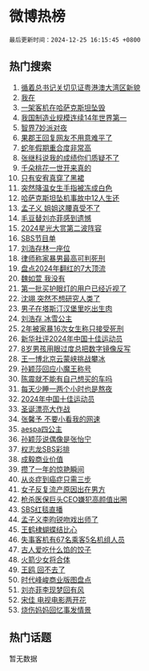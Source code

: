 # 微博热榜

`最后更新时间：2024-12-25 16:15:45 +0800`

## 热门搜索

1. [循着总书记关切见证粤港澳大湾区新貌](https://m.weibo.cn/search?containerid=100103type%3D1%26t%3D10%26q%3D%23%E5%BE%AA%E7%9D%80%E6%80%BB%E4%B9%A6%E8%AE%B0%E5%85%B3%E5%88%87%E8%A7%81%E8%AF%81%E7%B2%A4%E6%B8%AF%E6%BE%B3%E5%A4%A7%E6%B9%BE%E5%8C%BA%E6%96%B0%E8%B2%8C%23&stream_entry_id=51&isnewpage=1&extparam=seat%3D1%26cate%3D10103%26pos%3D0%26filter_type%3Drealtimehot%26stream_entry_id%3D51%26c_type%3D51%26dgr%3D0%26q%3D%2523%25E5%25BE%25AA%25E7%259D%2580%25E6%2580%25BB%25E4%25B9%25A6%25E8%25AE%25B0%25E5%2585%25B3%25E5%2588%2587%25E8%25A7%2581%25E8%25AF%2581%25E7%25B2%25A4%25E6%25B8%25AF%25E6%25BE%25B3%25E5%25A4%25A7%25E6%25B9%25BE%25E5%258C%25BA%25E6%2596%25B0%25E8%25B2%258C%2523%26display_time%3D1735114544%26pre_seqid%3D17351145441250130460212)
1. [我在](https://m.weibo.cn/search?containerid=100103type%3D1%26t%3D10%26q%3D%E6%88%91%E5%9C%A8&stream_entry_id=31&isnewpage=1&extparam=seat%3D1%26cate%3D5001%26lcate%3D5001%26stream_entry_id%3D31%26q%3D%25E6%2588%2591%25E5%259C%25A8%26dgr%3D0%26realpos%3D1%26filter_type%3Drealtimehot%26pos%3D0%26c_type%3D31%26band_rank%3D1%26flag%3D16%26display_time%3D1735114544%26pre_seqid%3D17351145441250130460212)
1. [一架客机在哈萨克斯坦坠毁](https://m.weibo.cn/search?containerid=100103type%3D1%26t%3D10%26q%3D%23%E4%B8%80%E6%9E%B6%E5%AE%A2%E6%9C%BA%E5%9C%A8%E5%93%88%E8%90%A8%E5%85%8B%E6%96%AF%E5%9D%A6%E5%9D%A0%E6%AF%81%23&stream_entry_id=31&isnewpage=1&extparam=seat%3D1%26cate%3D5001%26lcate%3D5001%26stream_entry_id%3D31%26q%3D%2523%25E4%25B8%2580%25E6%259E%25B6%25E5%25AE%25A2%25E6%259C%25BA%25E5%259C%25A8%25E5%2593%2588%25E8%2590%25A8%25E5%2585%258B%25E6%2596%25AF%25E5%259D%25A6%25E5%259D%25A0%25E6%25AF%2581%2523%26dgr%3D0%26realpos%3D2%26filter_type%3Drealtimehot%26pos%3D1%26c_type%3D31%26band_rank%3D2%26flag%3D1%26display_time%3D1735114544%26pre_seqid%3D17351145441250130460212)
1. [我国制造业规模连续14年世界第一](https://m.weibo.cn/search?containerid=100103type%3D1%26t%3D10%26q%3D%23%E6%88%91%E5%9B%BD%E5%88%B6%E9%80%A0%E4%B8%9A%E8%A7%84%E6%A8%A1%E8%BF%9E%E7%BB%AD14%E5%B9%B4%E4%B8%96%E7%95%8C%E7%AC%AC%E4%B8%80%23&stream_entry_id=31&isnewpage=1&extparam=seat%3D1%26cate%3D5001%26lcate%3D5001%26stream_entry_id%3D31%26q%3D%2523%25E6%2588%2591%25E5%259B%25BD%25E5%2588%25B6%25E9%2580%25A0%25E4%25B8%259A%25E8%25A7%2584%25E6%25A8%25A1%25E8%25BF%259E%25E7%25BB%25AD14%25E5%25B9%25B4%25E4%25B8%2596%25E7%2595%258C%25E7%25AC%25AC%25E4%25B8%2580%2523%26dgr%3D0%26realpos%3D3%26filter_type%3Drealtimehot%26pos%3D2%26c_type%3D31%26band_rank%3D3%26flag%3D0%26display_time%3D1735114544%26pre_seqid%3D17351145441250130460212)
1. [智界7妙派对夜](https://m.weibo.cn/search?containerid=100103type%3D1%26t%3D10%26q%3D%23%E6%99%BA%E7%95%8C7%E5%A6%99%E6%B4%BE%E5%AF%B9%E5%A4%9C%23&stream_entry_id=31&isnewpage=1&extparam=seat%3D1%26cate%3D5001%26is_ad_pos%3D1%26topic_ad%3D1%26stream_entry_id%3D31%26q%3D%2523%25E6%2599%25BA%25E7%2595%258C7%25E5%25A6%2599%25E6%25B4%25BE%25E5%25AF%25B9%25E5%25A4%259C%2523%26dgr%3D0%26adid%3D269957%26filter_type%3Drealtimehot%26lcate%3D5001%26c_type%3D31%26band_rank%3D4%26pos%3D3%26display_time%3D1735114544%26pre_seqid%3D17351145441250130460212)
1. [果郡王回复网友不用意难平了](https://m.weibo.cn/search?containerid=100103type%3D1%26t%3D10%26q%3D%E6%9E%9C%E9%83%A1%E7%8E%8B%E5%9B%9E%E5%A4%8D%E7%BD%91%E5%8F%8B%E4%B8%8D%E7%94%A8%E6%84%8F%E9%9A%BE%E5%B9%B3%E4%BA%86&stream_entry_id=31&isnewpage=1&extparam=seat%3D1%26cate%3D5001%26lcate%3D5001%26stream_entry_id%3D31%26q%3D%25E6%259E%259C%25E9%2583%25A1%25E7%258E%258B%25E5%259B%259E%25E5%25A4%258D%25E7%25BD%2591%25E5%258F%258B%25E4%25B8%258D%25E7%2594%25A8%25E6%2584%258F%25E9%259A%25BE%25E5%25B9%25B3%25E4%25BA%2586%26dgr%3D0%26realpos%3D4%26filter_type%3Drealtimehot%26pos%3D4%26c_type%3D31%26band_rank%3D4%26flag%3D1%26display_time%3D1735114544%26pre_seqid%3D17351145441250130460212)
1. [蛇年假期重合度非常高](https://m.weibo.cn/search?containerid=100103type%3D1%26t%3D10%26q%3D%23%E8%9B%87%E5%B9%B4%E5%81%87%E6%9C%9F%E9%87%8D%E5%90%88%E5%BA%A6%E9%9D%9E%E5%B8%B8%E9%AB%98%23&stream_entry_id=31&isnewpage=1&extparam=seat%3D1%26cate%3D5001%26lcate%3D5001%26stream_entry_id%3D31%26q%3D%2523%25E8%259B%2587%25E5%25B9%25B4%25E5%2581%2587%25E6%259C%259F%25E9%2587%258D%25E5%2590%2588%25E5%25BA%25A6%25E9%259D%259E%25E5%25B8%25B8%25E9%25AB%2598%2523%26dgr%3D0%26realpos%3D5%26filter_type%3Drealtimehot%26pos%3D5%26c_type%3D31%26band_rank%3D5%26flag%3D2%26display_time%3D1735114544%26pre_seqid%3D17351145441250130460212)
1. [张继科说我的成绩你们质疑不了](https://m.weibo.cn/search?containerid=100103type%3D1%26t%3D10%26q%3D%E5%BC%A0%E7%BB%A7%E7%A7%91%E8%AF%B4%E6%88%91%E7%9A%84%E6%88%90%E7%BB%A9%E4%BD%A0%E4%BB%AC%E8%B4%A8%E7%96%91%E4%B8%8D%E4%BA%86&stream_entry_id=31&isnewpage=1&extparam=seat%3D1%26cate%3D5001%26lcate%3D5001%26stream_entry_id%3D31%26q%3D%25E5%25BC%25A0%25E7%25BB%25A7%25E7%25A7%2591%25E8%25AF%25B4%25E6%2588%2591%25E7%259A%2584%25E6%2588%2590%25E7%25BB%25A9%25E4%25BD%25A0%25E4%25BB%25AC%25E8%25B4%25A8%25E7%2596%2591%25E4%25B8%258D%25E4%25BA%2586%26dgr%3D0%26realpos%3D6%26filter_type%3Drealtimehot%26pos%3D6%26c_type%3D31%26band_rank%3D6%26flag%3D2%26display_time%3D1735114544%26pre_seqid%3D17351145441250130460212)
1. [千朵桃花一世开来真的](https://m.weibo.cn/search?containerid=100103type%3D1%26t%3D10%26q%3D%23%E5%8D%83%E6%9C%B5%E6%A1%83%E8%8A%B1%E4%B8%80%E4%B8%96%E5%BC%80%E6%9D%A5%E7%9C%9F%E7%9A%84%23&stream_entry_id=31&isnewpage=1&extparam=seat%3D1%26cate%3D5001%26is_ad_pos%3D1%26stream_entry_id%3D31%26q%3D%2523%25E5%258D%2583%25E6%259C%25B5%25E6%25A1%2583%25E8%258A%25B1%25E4%25B8%2580%25E4%25B8%2596%25E5%25BC%2580%25E6%259D%25A5%25E7%259C%259F%25E7%259A%2584%2523%26dgr%3D0%26adid%3D269932%26filter_type%3Drealtimehot%26pos%3D7%26c_type%3D31%26band_rank%3D7%26lcate%3D5001%26display_time%3D1735114544%26pre_seqid%3D17351145441250130460212)
1. [只有安宥真穿了黑裙](https://m.weibo.cn/search?containerid=100103type%3D1%26t%3D10%26q%3D%23%E5%8F%AA%E6%9C%89%E5%AE%89%E5%AE%A5%E7%9C%9F%E7%A9%BF%E4%BA%86%E9%BB%91%E8%A3%99%23&stream_entry_id=31&isnewpage=1&extparam=seat%3D1%26cate%3D5001%26lcate%3D5001%26stream_entry_id%3D31%26q%3D%2523%25E5%258F%25AA%25E6%259C%2589%25E5%25AE%2589%25E5%25AE%25A5%25E7%259C%259F%25E7%25A9%25BF%25E4%25BA%2586%25E9%25BB%2591%25E8%25A3%2599%2523%26dgr%3D0%26realpos%3D7%26filter_type%3Drealtimehot%26pos%3D8%26c_type%3D31%26band_rank%3D7%26flag%3D1%26display_time%3D1735114544%26pre_seqid%3D17351145441250130460212)
1. [突然降温女生手指被冻成白色](https://m.weibo.cn/search?containerid=100103type%3D1%26t%3D10%26q%3D%23%E7%AA%81%E7%84%B6%E9%99%8D%E6%B8%A9%E5%A5%B3%E7%94%9F%E6%89%8B%E6%8C%87%E8%A2%AB%E5%86%BB%E6%88%90%E7%99%BD%E8%89%B2%23&stream_entry_id=31&isnewpage=1&extparam=seat%3D1%26cate%3D5001%26lcate%3D5001%26stream_entry_id%3D31%26q%3D%2523%25E7%25AA%2581%25E7%2584%25B6%25E9%2599%258D%25E6%25B8%25A9%25E5%25A5%25B3%25E7%2594%259F%25E6%2589%258B%25E6%258C%2587%25E8%25A2%25AB%25E5%2586%25BB%25E6%2588%2590%25E7%2599%25BD%25E8%2589%25B2%2523%26dgr%3D0%26realpos%3D8%26filter_type%3Drealtimehot%26pos%3D9%26c_type%3D31%26band_rank%3D8%26flag%3D0%26display_time%3D1735114544%26pre_seqid%3D17351145441250130460212)
1. [哈萨克斯坦坠机事故中12人生还](https://m.weibo.cn/search?containerid=100103type%3D1%26t%3D10%26q%3D%23%E5%93%88%E8%90%A8%E5%85%8B%E6%96%AF%E5%9D%A6%E5%9D%A0%E6%9C%BA%E4%BA%8B%E6%95%85%E4%B8%AD12%E4%BA%BA%E7%94%9F%E8%BF%98%23&stream_entry_id=31&isnewpage=1&extparam=seat%3D1%26cate%3D5001%26lcate%3D5001%26stream_entry_id%3D31%26q%3D%2523%25E5%2593%2588%25E8%2590%25A8%25E5%2585%258B%25E6%2596%25AF%25E5%259D%25A6%25E5%259D%25A0%25E6%259C%25BA%25E4%25BA%258B%25E6%2595%2585%25E4%25B8%25AD12%25E4%25BA%25BA%25E7%2594%259F%25E8%25BF%2598%2523%26dgr%3D0%26realpos%3D9%26filter_type%3Drealtimehot%26pos%3D10%26c_type%3D31%26band_rank%3D9%26flag%3D1%26display_time%3D1735114544%26pre_seqid%3D17351145441250130460212)
1. [孟子义 姐姐这腰真受不了](https://m.weibo.cn/search?containerid=100103type%3D1%26t%3D10%26q%3D%E5%AD%9F%E5%AD%90%E4%B9%89+%E5%A7%90%E5%A7%90%E8%BF%99%E8%85%B0%E7%9C%9F%E5%8F%97%E4%B8%8D%E4%BA%86&stream_entry_id=31&isnewpage=1&extparam=seat%3D1%26cate%3D5001%26lcate%3D5001%26stream_entry_id%3D31%26q%3D%25E5%25AD%259F%25E5%25AD%2590%25E4%25B9%2589%2520%25E5%25A7%2590%25E5%25A7%2590%25E8%25BF%2599%25E8%2585%25B0%25E7%259C%259F%25E5%258F%2597%25E4%25B8%258D%25E4%25BA%2586%26dgr%3D0%26realpos%3D10%26filter_type%3Drealtimehot%26pos%3D11%26c_type%3D31%26band_rank%3D10%26flag%3D0%26display_time%3D1735114544%26pre_seqid%3D17351145441250130460212)
1. [毛豆替刘亦菲感到遗憾](https://m.weibo.cn/search?containerid=100103type%3D1%26t%3D10%26q%3D%E6%AF%9B%E8%B1%86%E6%9B%BF%E5%88%98%E4%BA%A6%E8%8F%B2%E6%84%9F%E5%88%B0%E9%81%97%E6%86%BE&stream_entry_id=31&isnewpage=1&extparam=seat%3D1%26cate%3D5001%26lcate%3D5001%26stream_entry_id%3D31%26q%3D%25E6%25AF%259B%25E8%25B1%2586%25E6%259B%25BF%25E5%2588%2598%25E4%25BA%25A6%25E8%258F%25B2%25E6%2584%259F%25E5%2588%25B0%25E9%2581%2597%25E6%2586%25BE%26dgr%3D0%26realpos%3D11%26filter_type%3Drealtimehot%26pos%3D12%26c_type%3D31%26band_rank%3D11%26flag%3D1%26display_time%3D1735114544%26pre_seqid%3D17351145441250130460212)
1. [2024星光大赏第二波阵容](https://m.weibo.cn/search?containerid=100103type%3D1%26t%3D10%26q%3D%232024%E6%98%9F%E5%85%89%E5%A4%A7%E8%B5%8F%E7%AC%AC%E4%BA%8C%E6%B3%A2%E9%98%B5%E5%AE%B9%23&stream_entry_id=31&isnewpage=1&extparam=seat%3D1%26cate%3D5001%26lcate%3D5001%26stream_entry_id%3D31%26q%3D%25232024%25E6%2598%259F%25E5%2585%2589%25E5%25A4%25A7%25E8%25B5%258F%25E7%25AC%25AC%25E4%25BA%258C%25E6%25B3%25A2%25E9%2598%25B5%25E5%25AE%25B9%2523%26dgr%3D0%26realpos%3D12%26filter_type%3Drealtimehot%26pos%3D13%26c_type%3D31%26band_rank%3D12%26flag%3D1%26display_time%3D1735114544%26pre_seqid%3D17351145441250130460212)
1. [SBS节目单](https://m.weibo.cn/search?containerid=100103type%3D1%26t%3D10%26q%3DSBS%E8%8A%82%E7%9B%AE%E5%8D%95&stream_entry_id=31&isnewpage=1&extparam=seat%3D1%26cate%3D5001%26lcate%3D5001%26stream_entry_id%3D31%26q%3DSBS%25E8%258A%2582%25E7%259B%25AE%25E5%258D%2595%26dgr%3D0%26realpos%3D13%26filter_type%3Drealtimehot%26pos%3D14%26c_type%3D31%26band_rank%3D13%26flag%3D1%26display_time%3D1735114544%26pre_seqid%3D17351145441250130460212)
1. [刘浩存林一座位](https://m.weibo.cn/search?containerid=100103type%3D1%26t%3D10%26q%3D%23%E5%88%98%E6%B5%A9%E5%AD%98%E6%9E%97%E4%B8%80%E5%BA%A7%E4%BD%8D%23&stream_entry_id=31&isnewpage=1&extparam=seat%3D1%26cate%3D5001%26lcate%3D5001%26stream_entry_id%3D31%26q%3D%2523%25E5%2588%2598%25E6%25B5%25A9%25E5%25AD%2598%25E6%259E%2597%25E4%25B8%2580%25E5%25BA%25A7%25E4%25BD%258D%2523%26dgr%3D0%26realpos%3D14%26filter_type%3Drealtimehot%26pos%3D15%26c_type%3D31%26band_rank%3D14%26flag%3D1%26display_time%3D1735114544%26pre_seqid%3D17351145441250130460212)
1. [律师称家暴男最高可判死刑](https://m.weibo.cn/search?containerid=100103type%3D1%26t%3D10%26q%3D%23%E5%BE%8B%E5%B8%88%E7%A7%B0%E5%AE%B6%E6%9A%B4%E7%94%B7%E6%9C%80%E9%AB%98%E5%8F%AF%E5%88%A4%E6%AD%BB%E5%88%91%23&stream_entry_id=31&isnewpage=1&extparam=seat%3D1%26cate%3D5001%26lcate%3D5001%26stream_entry_id%3D31%26q%3D%2523%25E5%25BE%258B%25E5%25B8%2588%25E7%25A7%25B0%25E5%25AE%25B6%25E6%259A%25B4%25E7%2594%25B7%25E6%259C%2580%25E9%25AB%2598%25E5%258F%25AF%25E5%2588%25A4%25E6%25AD%25BB%25E5%2588%2591%2523%26dgr%3D0%26realpos%3D15%26filter_type%3Drealtimehot%26pos%3D16%26c_type%3D31%26band_rank%3D15%26flag%3D1%26display_time%3D1735114544%26pre_seqid%3D17351145441250130460212)
1. [盘点2024年翻红的7大顶流](https://m.weibo.cn/search?containerid=100103type%3D1%26t%3D10%26q%3D%23%E7%9B%98%E7%82%B92024%E5%B9%B4%E7%BF%BB%E7%BA%A2%E7%9A%847%E5%A4%A7%E9%A1%B6%E6%B5%81%23&stream_entry_id=31&isnewpage=1&extparam=seat%3D1%26cate%3D5001%26lcate%3D5001%26stream_entry_id%3D31%26q%3D%2523%25E7%259B%2598%25E7%2582%25B92024%25E5%25B9%25B4%25E7%25BF%25BB%25E7%25BA%25A2%25E7%259A%25847%25E5%25A4%25A7%25E9%25A1%25B6%25E6%25B5%2581%2523%26dgr%3D0%26realpos%3D16%26filter_type%3Drealtimehot%26pos%3D17%26c_type%3D31%26band_rank%3D16%26flag%3D1%26display_time%3D1735114544%26pre_seqid%3D17351145441250130460212)
1. [魏如萱 我没有](https://m.weibo.cn/search?containerid=100103type%3D1%26t%3D10%26q%3D%E9%AD%8F%E5%A6%82%E8%90%B1+%E6%88%91%E6%B2%A1%E6%9C%89&stream_entry_id=31&isnewpage=1&extparam=seat%3D1%26cate%3D5001%26lcate%3D5001%26stream_entry_id%3D31%26q%3D%25E9%25AD%258F%25E5%25A6%2582%25E8%2590%25B1%2520%25E6%2588%2591%25E6%25B2%25A1%25E6%259C%2589%26dgr%3D0%26realpos%3D17%26filter_type%3Drealtimehot%26pos%3D18%26c_type%3D31%26band_rank%3D17%26flag%3D1%26display_time%3D1735114544%26pre_seqid%3D17351145441250130460212)
1. [第一批买护眼灯的用户已经近视了](https://m.weibo.cn/search?containerid=100103type%3D1%26t%3D10%26q%3D%23%E7%AC%AC%E4%B8%80%E6%89%B9%E4%B9%B0%E6%8A%A4%E7%9C%BC%E7%81%AF%E7%9A%84%E7%94%A8%E6%88%B7%E5%B7%B2%E7%BB%8F%E8%BF%91%E8%A7%86%E4%BA%86%23&stream_entry_id=31&isnewpage=1&extparam=seat%3D1%26cate%3D5001%26lcate%3D5001%26stream_entry_id%3D31%26q%3D%2523%25E7%25AC%25AC%25E4%25B8%2580%25E6%2589%25B9%25E4%25B9%25B0%25E6%258A%25A4%25E7%259C%25BC%25E7%2581%25AF%25E7%259A%2584%25E7%2594%25A8%25E6%2588%25B7%25E5%25B7%25B2%25E7%25BB%258F%25E8%25BF%2591%25E8%25A7%2586%25E4%25BA%2586%2523%26dgr%3D0%26realpos%3D18%26filter_type%3Drealtimehot%26pos%3D19%26c_type%3D31%26band_rank%3D18%26flag%3D1%26display_time%3D1735114544%26pre_seqid%3D17351145441250130460212)
1. [沈翊 突然不想研究人类了](https://m.weibo.cn/search?containerid=100103type%3D1%26t%3D10%26q%3D%E6%B2%88%E7%BF%8A+%E7%AA%81%E7%84%B6%E4%B8%8D%E6%83%B3%E7%A0%94%E7%A9%B6%E4%BA%BA%E7%B1%BB%E4%BA%86&stream_entry_id=31&isnewpage=1&extparam=seat%3D1%26cate%3D5001%26lcate%3D5001%26stream_entry_id%3D31%26q%3D%25E6%25B2%2588%25E7%25BF%258A%2520%25E7%25AA%2581%25E7%2584%25B6%25E4%25B8%258D%25E6%2583%25B3%25E7%25A0%2594%25E7%25A9%25B6%25E4%25BA%25BA%25E7%25B1%25BB%25E4%25BA%2586%26dgr%3D0%26realpos%3D19%26filter_type%3Drealtimehot%26pos%3D20%26c_type%3D31%26band_rank%3D19%26flag%3D1%26display_time%3D1735114544%26pre_seqid%3D17351145441250130460212)
1. [男子在塔斯汀汉堡里吃出生肉](https://m.weibo.cn/search?containerid=100103type%3D1%26t%3D10%26q%3D%23%E7%94%B7%E5%AD%90%E5%9C%A8%E5%A1%94%E6%96%AF%E6%B1%80%E6%B1%89%E5%A0%A1%E9%87%8C%E5%90%83%E5%87%BA%E7%94%9F%E8%82%89%23&stream_entry_id=31&isnewpage=1&extparam=seat%3D1%26cate%3D5001%26lcate%3D5001%26stream_entry_id%3D31%26q%3D%2523%25E7%2594%25B7%25E5%25AD%2590%25E5%259C%25A8%25E5%25A1%2594%25E6%2596%25AF%25E6%25B1%2580%25E6%25B1%2589%25E5%25A0%25A1%25E9%2587%258C%25E5%2590%2583%25E5%2587%25BA%25E7%2594%259F%25E8%2582%2589%2523%26dgr%3D0%26realpos%3D20%26filter_type%3Drealtimehot%26pos%3D21%26c_type%3D31%26band_rank%3D20%26flag%3D1%26display_time%3D1735114544%26pre_seqid%3D17351145441250130460212)
1. [刘浩存 冰雪公主](https://m.weibo.cn/search?containerid=100103type%3D1%26t%3D10%26q%3D%E5%88%98%E6%B5%A9%E5%AD%98+%E5%86%B0%E9%9B%AA%E5%85%AC%E4%B8%BB&stream_entry_id=31&isnewpage=1&extparam=seat%3D1%26cate%3D5001%26lcate%3D5001%26stream_entry_id%3D31%26q%3D%25E5%2588%2598%25E6%25B5%25A9%25E5%25AD%2598%2520%25E5%2586%25B0%25E9%259B%25AA%25E5%2585%25AC%25E4%25B8%25BB%26dgr%3D0%26realpos%3D21%26filter_type%3Drealtimehot%26pos%3D22%26c_type%3D31%26band_rank%3D21%26flag%3D0%26display_time%3D1735114544%26pre_seqid%3D17351145441250130460212)
1. [2年被家暴16次女生称只接受死刑](https://m.weibo.cn/search?containerid=100103type%3D1%26t%3D10%26q%3D%232%E5%B9%B4%E8%A2%AB%E5%AE%B6%E6%9A%B416%E6%AC%A1%E5%A5%B3%E7%94%9F%E7%A7%B0%E5%8F%AA%E6%8E%A5%E5%8F%97%E6%AD%BB%E5%88%91%23&stream_entry_id=31&isnewpage=1&extparam=seat%3D1%26cate%3D5001%26lcate%3D5001%26stream_entry_id%3D31%26q%3D%25232%25E5%25B9%25B4%25E8%25A2%25AB%25E5%25AE%25B6%25E6%259A%25B416%25E6%25AC%25A1%25E5%25A5%25B3%25E7%2594%259F%25E7%25A7%25B0%25E5%258F%25AA%25E6%258E%25A5%25E5%258F%2597%25E6%25AD%25BB%25E5%2588%2591%2523%26dgr%3D0%26realpos%3D22%26filter_type%3Drealtimehot%26pos%3D23%26c_type%3D31%26band_rank%3D22%26flag%3D0%26display_time%3D1735114544%26pre_seqid%3D17351145441250130460212)
1. [新华社评2024年中国十佳运动员](https://m.weibo.cn/search?containerid=100103type%3D1%26t%3D10%26q%3D%23%E6%96%B0%E5%8D%8E%E7%A4%BE%E8%AF%842024%E5%B9%B4%E4%B8%AD%E5%9B%BD%E5%8D%81%E4%BD%B3%E8%BF%90%E5%8A%A8%E5%91%98%23&stream_entry_id=31&isnewpage=1&extparam=seat%3D1%26cate%3D5001%26lcate%3D5001%26stream_entry_id%3D31%26q%3D%2523%25E6%2596%25B0%25E5%258D%258E%25E7%25A4%25BE%25E8%25AF%25842024%25E5%25B9%25B4%25E4%25B8%25AD%25E5%259B%25BD%25E5%258D%2581%25E4%25BD%25B3%25E8%25BF%2590%25E5%258A%25A8%25E5%2591%2598%2523%26dgr%3D0%26realpos%3D23%26filter_type%3Drealtimehot%26pos%3D24%26c_type%3D31%26band_rank%3D23%26flag%3D1%26display_time%3D1735114544%26pre_seqid%3D17351145441250130460212)
1. [8岁男孩用眼过度总把数字镜像反写](https://m.weibo.cn/search?containerid=100103type%3D1%26t%3D10%26q%3D%238%E5%B2%81%E7%94%B7%E5%AD%A9%E7%94%A8%E7%9C%BC%E8%BF%87%E5%BA%A6%E6%80%BB%E6%8A%8A%E6%95%B0%E5%AD%97%E9%95%9C%E5%83%8F%E5%8F%8D%E5%86%99%23&stream_entry_id=31&isnewpage=1&extparam=seat%3D1%26cate%3D5001%26lcate%3D5001%26stream_entry_id%3D31%26q%3D%25238%25E5%25B2%2581%25E7%2594%25B7%25E5%25AD%25A9%25E7%2594%25A8%25E7%259C%25BC%25E8%25BF%2587%25E5%25BA%25A6%25E6%2580%25BB%25E6%258A%258A%25E6%2595%25B0%25E5%25AD%2597%25E9%2595%259C%25E5%2583%258F%25E5%258F%258D%25E5%2586%2599%2523%26dgr%3D0%26realpos%3D24%26filter_type%3Drealtimehot%26pos%3D25%26c_type%3D31%26band_rank%3D24%26flag%3D0%26display_time%3D1735114544%26pre_seqid%3D17351145441250130460212)
1. [王一博北京云蒙峡挑战攀冰](https://m.weibo.cn/search?containerid=100103type%3D1%26t%3D10%26q%3D%23%E7%8E%8B%E4%B8%80%E5%8D%9A%E5%8C%97%E4%BA%AC%E4%BA%91%E8%92%99%E5%B3%A1%E6%8C%91%E6%88%98%E6%94%80%E5%86%B0%23&stream_entry_id=31&isnewpage=1&extparam=seat%3D1%26cate%3D5001%26lcate%3D5001%26stream_entry_id%3D31%26q%3D%2523%25E7%258E%258B%25E4%25B8%2580%25E5%258D%259A%25E5%258C%2597%25E4%25BA%25AC%25E4%25BA%2591%25E8%2592%2599%25E5%25B3%25A1%25E6%258C%2591%25E6%2588%2598%25E6%2594%2580%25E5%2586%25B0%2523%26dgr%3D0%26realpos%3D25%26filter_type%3Drealtimehot%26pos%3D26%26c_type%3D31%26band_rank%3D25%26flag%3D1%26display_time%3D1735114544%26pre_seqid%3D17351145441250130460212)
1. [孙颖莎回应小魔王称号](https://m.weibo.cn/search?containerid=100103type%3D1%26t%3D10%26q%3D%23%E5%AD%99%E9%A2%96%E8%8E%8E%E5%9B%9E%E5%BA%94%E5%B0%8F%E9%AD%94%E7%8E%8B%E7%A7%B0%E5%8F%B7%23&stream_entry_id=31&isnewpage=1&extparam=seat%3D1%26cate%3D5001%26lcate%3D5001%26stream_entry_id%3D31%26q%3D%2523%25E5%25AD%2599%25E9%25A2%2596%25E8%258E%258E%25E5%259B%259E%25E5%25BA%2594%25E5%25B0%258F%25E9%25AD%2594%25E7%258E%258B%25E7%25A7%25B0%25E5%258F%25B7%2523%26dgr%3D0%26realpos%3D26%26filter_type%3Drealtimehot%26pos%3D27%26c_type%3D31%26band_rank%3D26%26flag%3D1%26display_time%3D1735114544%26pre_seqid%3D17351145441250130460212)
1. [陈震就不能有自己想买的车吗](https://m.weibo.cn/search?containerid=100103type%3D1%26t%3D10%26q%3D%23%E9%99%88%E9%9C%87%E5%B0%B1%E4%B8%8D%E8%83%BD%E6%9C%89%E8%87%AA%E5%B7%B1%E6%83%B3%E4%B9%B0%E7%9A%84%E8%BD%A6%E5%90%97%23&stream_entry_id=31&isnewpage=1&extparam=seat%3D1%26cate%3D5001%26lcate%3D5001%26stream_entry_id%3D31%26q%3D%2523%25E9%2599%2588%25E9%259C%2587%25E5%25B0%25B1%25E4%25B8%258D%25E8%2583%25BD%25E6%259C%2589%25E8%2587%25AA%25E5%25B7%25B1%25E6%2583%25B3%25E4%25B9%25B0%25E7%259A%2584%25E8%25BD%25A6%25E5%2590%2597%2523%26dgr%3D0%26realpos%3D27%26adid%3D269935%26filter_type%3Drealtimehot%26pos%3D28%26c_type%3D31%26band_rank%3D27%26flag%3D0%26display_time%3D1735114544%26pre_seqid%3D17351145441250130460212)
1. [每天少睡一两个小时也是熬夜](https://m.weibo.cn/search?containerid=100103type%3D1%26t%3D10%26q%3D%23%E6%AF%8F%E5%A4%A9%E5%B0%91%E7%9D%A1%E4%B8%80%E4%B8%A4%E4%B8%AA%E5%B0%8F%E6%97%B6%E4%B9%9F%E6%98%AF%E7%86%AC%E5%A4%9C%23&stream_entry_id=31&isnewpage=1&extparam=seat%3D1%26cate%3D5001%26lcate%3D5001%26stream_entry_id%3D31%26q%3D%2523%25E6%25AF%258F%25E5%25A4%25A9%25E5%25B0%2591%25E7%259D%25A1%25E4%25B8%2580%25E4%25B8%25A4%25E4%25B8%25AA%25E5%25B0%258F%25E6%2597%25B6%25E4%25B9%259F%25E6%2598%25AF%25E7%2586%25AC%25E5%25A4%259C%2523%26dgr%3D0%26realpos%3D28%26filter_type%3Drealtimehot%26pos%3D29%26c_type%3D31%26band_rank%3D28%26flag%3D1%26display_time%3D1735114544%26pre_seqid%3D17351145441250130460212)
1. [2024年中国十佳运动员](https://m.weibo.cn/search?containerid=100103type%3D1%26t%3D10%26q%3D%232024%E5%B9%B4%E4%B8%AD%E5%9B%BD%E5%8D%81%E4%BD%B3%E8%BF%90%E5%8A%A8%E5%91%98%23&stream_entry_id=31&isnewpage=1&extparam=seat%3D1%26cate%3D5001%26lcate%3D5001%26stream_entry_id%3D31%26q%3D%25232024%25E5%25B9%25B4%25E4%25B8%25AD%25E5%259B%25BD%25E5%258D%2581%25E4%25BD%25B3%25E8%25BF%2590%25E5%258A%25A8%25E5%2591%2598%2523%26dgr%3D0%26realpos%3D29%26filter_type%3Drealtimehot%26pos%3D30%26c_type%3D31%26band_rank%3D29%26flag%3D1%26display_time%3D1735114544%26pre_seqid%3D17351145441250130460212)
1. [圣诞漂亮大作战](https://m.weibo.cn/search?containerid=100103type%3D1%26t%3D10%26q%3D%23%E5%9C%A3%E8%AF%9E%E6%BC%82%E4%BA%AE%E5%A4%A7%E4%BD%9C%E6%88%98%23&stream_entry_id=31&isnewpage=1&extparam=seat%3D1%26cate%3D5001%26lcate%3D5001%26stream_entry_id%3D31%26q%3D%2523%25E5%259C%25A3%25E8%25AF%259E%25E6%25BC%2582%25E4%25BA%25AE%25E5%25A4%25A7%25E4%25BD%259C%25E6%2588%2598%2523%26dgr%3D0%26realpos%3D30%26filter_type%3Drealtimehot%26pos%3D31%26c_type%3D31%26band_rank%3D30%26flag%3D1%26display_time%3D1735114544%26pre_seqid%3D17351145441250130460212)
1. [张馨予 不要小看我的网速](https://m.weibo.cn/search?containerid=100103type%3D1%26t%3D10%26q%3D%E5%BC%A0%E9%A6%A8%E4%BA%88+%E4%B8%8D%E8%A6%81%E5%B0%8F%E7%9C%8B%E6%88%91%E7%9A%84%E7%BD%91%E9%80%9F&stream_entry_id=31&isnewpage=1&extparam=seat%3D1%26cate%3D5001%26lcate%3D5001%26stream_entry_id%3D31%26q%3D%25E5%25BC%25A0%25E9%25A6%25A8%25E4%25BA%2588%2520%25E4%25B8%258D%25E8%25A6%2581%25E5%25B0%258F%25E7%259C%258B%25E6%2588%2591%25E7%259A%2584%25E7%25BD%2591%25E9%2580%259F%26dgr%3D0%26realpos%3D31%26filter_type%3Drealtimehot%26pos%3D32%26c_type%3D31%26band_rank%3D31%26flag%3D0%26display_time%3D1735114544%26pre_seqid%3D17351145441250130460212)
1. [aespa四公主](https://m.weibo.cn/search?containerid=100103type%3D1%26t%3D10%26q%3Daespa%E5%9B%9B%E5%85%AC%E4%B8%BB&stream_entry_id=31&isnewpage=1&extparam=seat%3D1%26cate%3D5001%26lcate%3D5001%26stream_entry_id%3D31%26q%3Daespa%25E5%259B%259B%25E5%2585%25AC%25E4%25B8%25BB%26dgr%3D0%26realpos%3D32%26filter_type%3Drealtimehot%26pos%3D33%26c_type%3D31%26band_rank%3D32%26flag%3D0%26display_time%3D1735114544%26pre_seqid%3D17351145441250130460212)
1. [孙颖莎说偶像是张怡宁](https://m.weibo.cn/search?containerid=100103type%3D1%26t%3D10%26q%3D%23%E5%AD%99%E9%A2%96%E8%8E%8E%E8%AF%B4%E5%81%B6%E5%83%8F%E6%98%AF%E5%BC%A0%E6%80%A1%E5%AE%81%23&stream_entry_id=31&isnewpage=1&extparam=seat%3D1%26cate%3D5001%26lcate%3D5001%26stream_entry_id%3D31%26q%3D%2523%25E5%25AD%2599%25E9%25A2%2596%25E8%258E%258E%25E8%25AF%25B4%25E5%2581%25B6%25E5%2583%258F%25E6%2598%25AF%25E5%25BC%25A0%25E6%2580%25A1%25E5%25AE%2581%2523%26dgr%3D0%26realpos%3D33%26filter_type%3Drealtimehot%26pos%3D34%26c_type%3D31%26band_rank%3D33%26flag%3D1%26display_time%3D1735114544%26pre_seqid%3D17351145441250130460212)
1. [权志龙SBS彩排](https://m.weibo.cn/search?containerid=100103type%3D1%26t%3D10%26q%3D%23%E6%9D%83%E5%BF%97%E9%BE%99SBS%E5%BD%A9%E6%8E%92%23&stream_entry_id=31&isnewpage=1&extparam=seat%3D1%26cate%3D5001%26lcate%3D5001%26stream_entry_id%3D31%26q%3D%2523%25E6%259D%2583%25E5%25BF%2597%25E9%25BE%2599SBS%25E5%25BD%25A9%25E6%258E%2592%2523%26dgr%3D0%26realpos%3D34%26filter_type%3Drealtimehot%26pos%3D35%26c_type%3D31%26band_rank%3D34%26flag%3D1%26display_time%3D1735114544%26pre_seqid%3D17351145441250130460212)
1. [成毅商业价值](https://m.weibo.cn/search?containerid=100103type%3D1%26t%3D10%26q%3D%23%E6%88%90%E6%AF%85%E5%95%86%E4%B8%9A%E4%BB%B7%E5%80%BC%23&stream_entry_id=31&isnewpage=1&extparam=seat%3D1%26cate%3D5001%26lcate%3D5001%26stream_entry_id%3D31%26q%3D%2523%25E6%2588%2590%25E6%25AF%2585%25E5%2595%2586%25E4%25B8%259A%25E4%25BB%25B7%25E5%2580%25BC%2523%26dgr%3D0%26realpos%3D35%26adid%3D270477%26filter_type%3Drealtimehot%26pos%3D36%26c_type%3D31%26band_rank%3D35%26flag%3D0%26display_time%3D1735114544%26pre_seqid%3D17351145441250130460212)
1. [攒了一年的惊艳瞬间](https://m.weibo.cn/search?containerid=100103type%3D1%26t%3D10%26q%3D%23%E6%94%92%E4%BA%86%E4%B8%80%E5%B9%B4%E7%9A%84%E6%83%8A%E8%89%B3%E7%9E%AC%E9%97%B4%23&stream_entry_id=31&isnewpage=1&extparam=seat%3D1%26cate%3D5001%26lcate%3D5001%26stream_entry_id%3D31%26q%3D%2523%25E6%2594%2592%25E4%25BA%2586%25E4%25B8%2580%25E5%25B9%25B4%25E7%259A%2584%25E6%2583%258A%25E8%2589%25B3%25E7%259E%25AC%25E9%2597%25B4%2523%26dgr%3D0%26realpos%3D36%26filter_type%3Drealtimehot%26pos%3D37%26c_type%3D31%26band_rank%3D36%26flag%3D0%26display_time%3D1735114544%26pre_seqid%3D17351145441250130460212)
1. [从炎症到癌症只需三步](https://m.weibo.cn/search?containerid=100103type%3D1%26t%3D10%26q%3D%23%E4%BB%8E%E7%82%8E%E7%97%87%E5%88%B0%E7%99%8C%E7%97%87%E5%8F%AA%E9%9C%80%E4%B8%89%E6%AD%A5%23&stream_entry_id=31&isnewpage=1&extparam=seat%3D1%26cate%3D5001%26lcate%3D5001%26stream_entry_id%3D31%26q%3D%2523%25E4%25BB%258E%25E7%2582%258E%25E7%2597%2587%25E5%2588%25B0%25E7%2599%258C%25E7%2597%2587%25E5%258F%25AA%25E9%259C%2580%25E4%25B8%2589%25E6%25AD%25A5%2523%26dgr%3D0%26realpos%3D37%26filter_type%3Drealtimehot%26pos%3D38%26c_type%3D31%26band_rank%3D37%26flag%3D1%26display_time%3D1735114544%26pre_seqid%3D17351145441250130460212)
1. [女子反复流产原因出在男方](https://m.weibo.cn/search?containerid=100103type%3D1%26t%3D10%26q%3D%23%E5%A5%B3%E5%AD%90%E5%8F%8D%E5%A4%8D%E6%B5%81%E4%BA%A7%E5%8E%9F%E5%9B%A0%E5%87%BA%E5%9C%A8%E7%94%B7%E6%96%B9%23&stream_entry_id=31&isnewpage=1&extparam=seat%3D1%26cate%3D5001%26lcate%3D5001%26stream_entry_id%3D31%26q%3D%2523%25E5%25A5%25B3%25E5%25AD%2590%25E5%258F%258D%25E5%25A4%258D%25E6%25B5%2581%25E4%25BA%25A7%25E5%258E%259F%25E5%259B%25A0%25E5%2587%25BA%25E5%259C%25A8%25E7%2594%25B7%25E6%2596%25B9%2523%26dgr%3D0%26realpos%3D38%26filter_type%3Drealtimehot%26pos%3D39%26c_type%3D31%26band_rank%3D38%26flag%3D0%26display_time%3D1735114544%26pre_seqid%3D17351145441250130460212)
1. [枪杀医保巨头CEO嫌犯高颜值出圈](https://m.weibo.cn/search?containerid=100103type%3D1%26t%3D10%26q%3D%23%E6%9E%AA%E6%9D%80%E5%8C%BB%E4%BF%9D%E5%B7%A8%E5%A4%B4CEO%E5%AB%8C%E7%8A%AF%E9%AB%98%E9%A2%9C%E5%80%BC%E5%87%BA%E5%9C%88%23&stream_entry_id=31&isnewpage=1&extparam=seat%3D1%26cate%3D5001%26lcate%3D5001%26stream_entry_id%3D31%26q%3D%2523%25E6%259E%25AA%25E6%259D%2580%25E5%258C%25BB%25E4%25BF%259D%25E5%25B7%25A8%25E5%25A4%25B4CEO%25E5%25AB%258C%25E7%258A%25AF%25E9%25AB%2598%25E9%25A2%259C%25E5%2580%25BC%25E5%2587%25BA%25E5%259C%2588%2523%26dgr%3D0%26realpos%3D39%26filter_type%3Drealtimehot%26pos%3D40%26c_type%3D31%26band_rank%3D39%26flag%3D1%26display_time%3D1735114544%26pre_seqid%3D17351145441250130460212)
1. [SBS红毯直播](https://m.weibo.cn/search?containerid=100103type%3D1%26t%3D10%26q%3D%23SBS%E7%BA%A2%E6%AF%AF%E7%9B%B4%E6%92%AD%23&stream_entry_id=31&isnewpage=1&extparam=seat%3D1%26cate%3D5001%26lcate%3D5001%26stream_entry_id%3D31%26q%3D%2523SBS%25E7%25BA%25A2%25E6%25AF%25AF%25E7%259B%25B4%25E6%2592%25AD%2523%26dgr%3D0%26realpos%3D40%26filter_type%3Drealtimehot%26pos%3D41%26c_type%3D31%26band_rank%3D40%26flag%3D0%26display_time%3D1735114544%26pre_seqid%3D17351145441250130460212)
1. [孟子义李昀锐吻戏出师了](https://m.weibo.cn/search?containerid=100103type%3D1%26t%3D10%26q%3D%23%E5%AD%9F%E5%AD%90%E4%B9%89%E6%9D%8E%E6%98%80%E9%94%90%E5%90%BB%E6%88%8F%E5%87%BA%E5%B8%88%E4%BA%86%23&stream_entry_id=31&isnewpage=1&extparam=seat%3D1%26cate%3D5001%26lcate%3D5001%26stream_entry_id%3D31%26q%3D%2523%25E5%25AD%259F%25E5%25AD%2590%25E4%25B9%2589%25E6%259D%258E%25E6%2598%2580%25E9%2594%2590%25E5%2590%25BB%25E6%2588%258F%25E5%2587%25BA%25E5%25B8%2588%25E4%25BA%2586%2523%26dgr%3D0%26realpos%3D41%26filter_type%3Drealtimehot%26pos%3D42%26c_type%3D31%26band_rank%3D41%26flag%3D1%26display_time%3D1735114544%26pre_seqid%3D17351145441250130460212)
1. [王鹤棣蝴蝶结比心](https://m.weibo.cn/search?containerid=100103type%3D1%26t%3D10%26q%3D%E7%8E%8B%E9%B9%A4%E6%A3%A3%E8%9D%B4%E8%9D%B6%E7%BB%93%E6%AF%94%E5%BF%83&stream_entry_id=31&isnewpage=1&extparam=seat%3D1%26cate%3D5001%26lcate%3D5001%26stream_entry_id%3D31%26q%3D%25E7%258E%258B%25E9%25B9%25A4%25E6%25A3%25A3%25E8%259D%25B4%25E8%259D%25B6%25E7%25BB%2593%25E6%25AF%2594%25E5%25BF%2583%26dgr%3D0%26realpos%3D42%26filter_type%3Drealtimehot%26pos%3D43%26c_type%3D31%26band_rank%3D42%26flag%3D1%26display_time%3D1735114544%26pre_seqid%3D17351145441250130460212)
1. [失事客机有67名乘客5名机组人员](https://m.weibo.cn/search?containerid=100103type%3D1%26t%3D10%26q%3D%23%E5%A4%B1%E4%BA%8B%E5%AE%A2%E6%9C%BA%E6%9C%8967%E5%90%8D%E4%B9%98%E5%AE%A25%E5%90%8D%E6%9C%BA%E7%BB%84%E4%BA%BA%E5%91%98%23&stream_entry_id=31&isnewpage=1&extparam=seat%3D1%26cate%3D5001%26lcate%3D5001%26stream_entry_id%3D31%26q%3D%2523%25E5%25A4%25B1%25E4%25BA%258B%25E5%25AE%25A2%25E6%259C%25BA%25E6%259C%258967%25E5%2590%258D%25E4%25B9%2598%25E5%25AE%25A25%25E5%2590%258D%25E6%259C%25BA%25E7%25BB%2584%25E4%25BA%25BA%25E5%2591%2598%2523%26dgr%3D0%26realpos%3D43%26filter_type%3Drealtimehot%26pos%3D44%26c_type%3D31%26band_rank%3D43%26flag%3D1%26display_time%3D1735114544%26pre_seqid%3D17351145441250130460212)
1. [古人爱吃什么馅的饺子](https://m.weibo.cn/search?containerid=100103type%3D1%26t%3D10%26q%3D%E5%8F%A4%E4%BA%BA%E7%88%B1%E5%90%83%E4%BB%80%E4%B9%88%E9%A6%85%E7%9A%84%E9%A5%BA%E5%AD%90&stream_entry_id=31&isnewpage=1&extparam=seat%3D1%26cate%3D5001%26lcate%3D5001%26stream_entry_id%3D31%26q%3D%25E5%258F%25A4%25E4%25BA%25BA%25E7%2588%25B1%25E5%2590%2583%25E4%25BB%2580%25E4%25B9%2588%25E9%25A6%2585%25E7%259A%2584%25E9%25A5%25BA%25E5%25AD%2590%26dgr%3D0%26realpos%3D44%26adid%3D270488%26filter_type%3Drealtimehot%26pos%3D45%26c_type%3D31%26band_rank%3D44%26flag%3D0%26display_time%3D1735114544%26pre_seqid%3D17351145441250130460212)
1. [火箭少女将合体](https://m.weibo.cn/search?containerid=100103type%3D1%26t%3D10%26q%3D%E7%81%AB%E7%AE%AD%E5%B0%91%E5%A5%B3%E5%B0%86%E5%90%88%E4%BD%93&stream_entry_id=31&isnewpage=1&extparam=seat%3D1%26cate%3D5001%26lcate%3D5001%26stream_entry_id%3D31%26q%3D%25E7%2581%25AB%25E7%25AE%25AD%25E5%25B0%2591%25E5%25A5%25B3%25E5%25B0%2586%25E5%2590%2588%25E4%25BD%2593%26dgr%3D0%26realpos%3D45%26filter_type%3Drealtimehot%26pos%3D46%26c_type%3D31%26band_rank%3D45%26flag%3D1%26display_time%3D1735114544%26pre_seqid%3D17351145441250130460212)
1. [王鸥 回不去了](https://m.weibo.cn/search?containerid=100103type%3D1%26t%3D10%26q%3D%E7%8E%8B%E9%B8%A5+%E5%9B%9E%E4%B8%8D%E5%8E%BB%E4%BA%86&stream_entry_id=31&isnewpage=1&extparam=seat%3D1%26cate%3D5001%26lcate%3D5001%26stream_entry_id%3D31%26q%3D%25E7%258E%258B%25E9%25B8%25A5%2520%25E5%259B%259E%25E4%25B8%258D%25E5%258E%25BB%25E4%25BA%2586%26dgr%3D0%26realpos%3D46%26filter_type%3Drealtimehot%26pos%3D47%26c_type%3D31%26band_rank%3D46%26flag%3D0%26display_time%3D1735114544%26pre_seqid%3D17351145441250130460212)
1. [时代峰峻商业版图盘点](https://m.weibo.cn/search?containerid=100103type%3D1%26t%3D10%26q%3D%23%E6%97%B6%E4%BB%A3%E5%B3%B0%E5%B3%BB%E5%95%86%E4%B8%9A%E7%89%88%E5%9B%BE%E7%9B%98%E7%82%B9%23&stream_entry_id=31&isnewpage=1&extparam=seat%3D1%26cate%3D5001%26lcate%3D5001%26stream_entry_id%3D31%26q%3D%2523%25E6%2597%25B6%25E4%25BB%25A3%25E5%25B3%25B0%25E5%25B3%25BB%25E5%2595%2586%25E4%25B8%259A%25E7%2589%2588%25E5%259B%25BE%25E7%259B%2598%25E7%2582%25B9%2523%26dgr%3D0%26realpos%3D47%26filter_type%3Drealtimehot%26pos%3D48%26c_type%3D31%26band_rank%3D47%26flag%3D1%26display_time%3D1735114544%26pre_seqid%3D17351145441250130460212)
1. [刘亦菲李现梦回有风](https://m.weibo.cn/search?containerid=100103type%3D1%26t%3D10%26q%3D%23%E5%88%98%E4%BA%A6%E8%8F%B2%E6%9D%8E%E7%8E%B0%E6%A2%A6%E5%9B%9E%E6%9C%89%E9%A3%8E%23&stream_entry_id=31&isnewpage=1&extparam=seat%3D1%26cate%3D5001%26lcate%3D5001%26stream_entry_id%3D31%26q%3D%2523%25E5%2588%2598%25E4%25BA%25A6%25E8%258F%25B2%25E6%259D%258E%25E7%258E%25B0%25E6%25A2%25A6%25E5%259B%259E%25E6%259C%2589%25E9%25A3%258E%2523%26dgr%3D0%26realpos%3D48%26filter_type%3Drealtimehot%26pos%3D49%26c_type%3D31%26band_rank%3D48%26flag%3D1%26display_time%3D1735114544%26pre_seqid%3D17351145441250130460212)
1. [宋佳 电视电影两开花](https://m.weibo.cn/search?containerid=100103type%3D1%26t%3D10%26q%3D%E5%AE%8B%E4%BD%B3+%E7%94%B5%E8%A7%86%E7%94%B5%E5%BD%B1%E4%B8%A4%E5%BC%80%E8%8A%B1&stream_entry_id=31&isnewpage=1&extparam=seat%3D1%26cate%3D5001%26lcate%3D5001%26stream_entry_id%3D31%26q%3D%25E5%25AE%258B%25E4%25BD%25B3%2520%25E7%2594%25B5%25E8%25A7%2586%25E7%2594%25B5%25E5%25BD%25B1%25E4%25B8%25A4%25E5%25BC%2580%25E8%258A%25B1%26dgr%3D0%26realpos%3D49%26filter_type%3Drealtimehot%26pos%3D50%26c_type%3D31%26band_rank%3D49%26flag%3D1%26display_time%3D1735114544%26pre_seqid%3D17351145441250130460212)
1. [烧伤妈妈回忆事发情景](https://m.weibo.cn/search?containerid=100103type%3D1%26t%3D10%26q%3D%23%E7%83%A7%E4%BC%A4%E5%A6%88%E5%A6%88%E5%9B%9E%E5%BF%86%E4%BA%8B%E5%8F%91%E6%83%85%E6%99%AF%23&stream_entry_id=31&isnewpage=1&extparam=seat%3D1%26cate%3D5001%26lcate%3D5001%26stream_entry_id%3D31%26q%3D%2523%25E7%2583%25A7%25E4%25BC%25A4%25E5%25A6%2588%25E5%25A6%2588%25E5%259B%259E%25E5%25BF%2586%25E4%25BA%258B%25E5%258F%2591%25E6%2583%2585%25E6%2599%25AF%2523%26dgr%3D0%26realpos%3D50%26filter_type%3Drealtimehot%26pos%3D51%26c_type%3D31%26band_rank%3D50%26flag%3D1%26display_time%3D1735114544%26pre_seqid%3D17351145441250130460212)

## 热门话题

暂无数据
